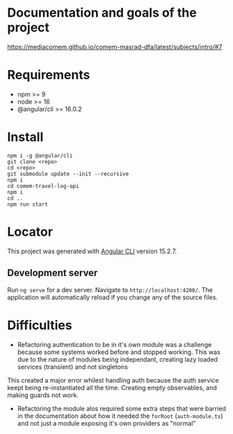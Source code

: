 # Documentation and goals of the project

https://mediacomem.github.io/comem-masrad-dfa/latest/subjects/intro/#7

# Requirements

- npm >= 9
- node >= 16
- @angular/cli >= 16.0.2

# Install

```
npm i -g @angular/cli
git clone <repo>
cd <repo>
git submodule update --init --recursive
npm i
cd comem-travel-log-api
npm i
cd ..
npm run start
```
# Locator

This project was generated with [Angular CLI](https://github.com/angular/angular-cli) version 15.2.7.

## Development server

Run `ng serve` for a dev server. Navigate to `http://localhost:4200/`. The application will automatically reload if you change any of the source files.

# Difficulties

- Refactoring authentication to be in it's own module was a challenge because some systems worked before and stopped working. 
This was due to the nature of modules being independant, creating lazy loaded services (transient) and not singletons

This created a major error whilest handling auth because the auth service keept being re-instantiated all the time. Creating empty observables, and making guards not work.

- Refactoring the module alos required some extra steps that were barried in the documentation about how it needed the `forRoot` (`auth-module.ts`) and not just a module exposing it's own providers as "normal"

